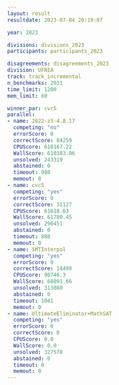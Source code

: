 ```yaml
---
layout: result
resultdate: 2023-07-04 20:19:07

year: 2023

divisions: divisions_2023
participants: participants_2023

disagreements: disagreements_2023
division: UFNIA
track: track_incremental
n_benchmarks: 2031
time_limit: 1200
mem_limit: 60

winner_par: cvc5
parallel:
- name: 2022-z3-4.8.17
  competing: "no"
  errorScore: 0
  correctScore: 84259
  CPUScore: 610167.22
  WallScore: 610383.06
  unsolved: 243319
  abstained: 0
  timeout: 988
  memout: 0
- name: cvc5
  competing: "yes"
  errorScore: 0
  correctScore: 31127
  CPUScore: 61618.63
  WallScore: 61780.45
  unsolved: 296451
  abstained: 0
  timeout: 888
  memout: 0
- name: SMTInterpol
  competing: "yes"
  errorScore: 0
  correctScore: 14498
  CPUScore: 98746.3
  WallScore: 68091.66
  unsolved: 313080
  abstained: 0
  timeout: 1041
  memout: 0
- name: UltimateEliminator+MathSAT
  competing: "yes"
  errorScore: 0
  correctScore: 0
  CPUScore: 0.0
  WallScore: 0.0
  unsolved: 327578
  abstained: 0
  timeout: 0
  memout: 0
---
```

